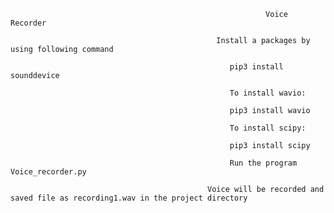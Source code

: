                                                              Voice Recorder
                                                         
                                                  Install a packages by using following command
                                                  
                                                     pip3 install sounddevice
                                                     
                                                     To install wavio:
                                                     
                                                     pip3 install wavio
                                                     
                                                     To install scipy:
                                                     
                                                     pip3 install scipy
                                                     
                                                     Run the program Voice_recorder.py
                                                     
                                                Voice will be recorded and saved file as recording1.wav in the project directory
